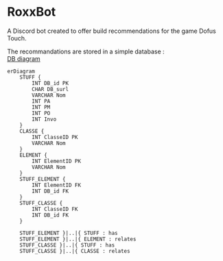 # RoxxBot
A Discord bot created to offer build recommendations for the game Dofus Touch.

The recommandations are stored in a simple database :   
[DB diagram](https://dbdiagram.io/d/PanoDB-67c5d9b5263d6cf9a010af9b)

```mermaid
erDiagram
    STUFF {
        INT DB_id PK
        CHAR DB_surl
        VARCHAR Nom
        INT PA
        INT PM
        INT PO
        INT Invo
    }
    CLASSE {
        INT ClasseID PK
        VARCHAR Nom
    }
    ELEMENT {
        INT ElementID PK
        VARCHAR Nom
    }
    STUFF_ELEMENT {
        INT ElementID FK
        INT DB_id FK
    }
    STUFF_CLASSE {
        INT ClasseID FK
        INT DB_id FK
    }

    STUFF_ELEMENT }|..|{ STUFF : has
    STUFF_ELEMENT }|..|{ ELEMENT : relates
    STUFF_CLASSE }|..|{ STUFF : has
    STUFF_CLASSE }|..|{ CLASSE : relates
